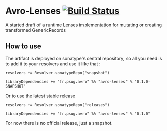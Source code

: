 # Avro-Lenses [![Build Status](https://travis-ci.org/ogirardot/avro-lenses.svg?branch=master)](https://travis-ci.org/ogirardot/avro-lenses)
A started draft of a runtime Lenses implementation for mutating or creating transformed GenericRecords

## How to use
The artifact is deployed on sonatype's central repository, so all you need is to add it to your resolvers and use it like that : 

```
resolvers += Resolver.sonatypeRepo("snapshot")

libraryDependencies += "fr.psug.avro" %% "avro-lenses" % "0.1.0-SNAPSHOT"
```

Or to use the latest stable release

```
resolvers += Resolver.sonatypeRepo("releases")

libraryDependencies += "fr.psug.avro" %% "avro-lenses" % "0.1.0"
```

For now there is no official release, just a snapshot.
